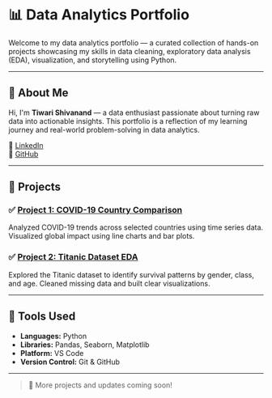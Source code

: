 # 📊 Data Analytics Portfolio

Welcome to my data analytics portfolio — a curated collection of hands-on projects showcasing my skills in data cleaning, exploratory data analysis (EDA), visualization, and storytelling using Python.

---

## 🧠 About Me

Hi, I'm **Tiwari Shivanand** — a data enthusiast passionate about turning raw data into actionable insights. This portfolio is a reflection of my learning journey and real-world problem-solving in data analytics.

🔗 [LinkedIn](https://www.linkedin.com/in/tiwari-shivanand-mystore)  
🔗 [GitHub](https://github.com/vinnuverse)

---

## 📁 Projects

### ✅ [Project 1: COVID-19 Country Comparison](Python/project1_covid_analysis)
Analyzed COVID-19 trends across selected countries using time series data. Visualized global impact using line charts and bar plots.

### ✅ [Project 2: Titanic Dataset EDA](Python/project2_titanic_analysis)
Explored the Titanic dataset to identify survival patterns by gender, class, and age. Cleaned missing data and built clear visualizations.

---

## 🧰 Tools Used

- **Languages:** Python
- **Libraries:** Pandas, Seaborn, Matplotlib
- **Platform:** VS Code
- **Version Control:** Git & GitHub

---

> 🚀 More projects and updates coming soon!